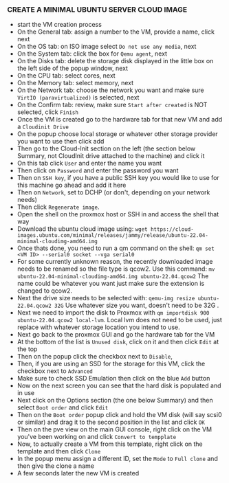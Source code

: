 ### CREATE A MINIMAL UBUNTU SERVER CLOUD IMAGE
- start the VM creation process
- On the General tab: assign a number to the VM, provide a name, click next
- On the OS tab: on ISO image select `Do not use any media`, next
- On the System tab: click the box for `Qemu agent`, next
- On the Disks tab: delete the storage disk displayed in the little box on the left side of the popup window, next
- On the CPU tab: select cores, next
- On the Memory tab: select memory, next
- On the Network tab: choose the network you want and make sure `VirtIO (paravirtualized)` is selected, next
- On the Confirm tab: review, make sure `Start after created` is NOT selected, click `Finish`
- Once the VM is created go to the hardware tab for that new VM and add a `Cloudinit Drive`
- On the popup choose local storage or whatever other storage provider you want to use then click add
- Then go to the Cloud-Init section on the left (the section below Summary, not CloudInit drive attached to the machine) and click it
- On this tab click `User` and enter the name you want
- Then click on `Password` and enter the password you want
- Then on `SSH key`, if you have a public SSH key you would like to use for this machine go ahead and add it here
- Then on `Network`, set to DCHP (or don't, depending on your network needs)
- Then click `Regenerate image`.
- Open the shell on the proxmox host or SSH in and access the shell that way
- Download the ubuntu cloud image using: `wget https://cloud-images.ubuntu.com/minimal/releases/jammy/release/ubuntu-22.04-minimal-cloudimg-amd64.img`
- Once thats done, you need to run a qm command on the shell: `qm set <VM ID> --serial0 socket --vga serial0`
- For some currently unknown reason, the recently downloaded image needs to be renamed so the file type is qcow2. Use this command: `mv ubuntu-22.04-minimal-cloudimg-amd64.img ubuntu-22.04.qcow2` The name could be whatever you want just make sure the extension is changed to qcow2.
- Next the drive size needs to be selected with: `qemu-img resize ubuntu-22.04.qcow2 32G` Use whatever size you want, doesn't need to be 32G .
- Next we need to import the disk to Proxmox with `qm importdisk 900 ubuntu-22.04.qcow2 local-lvm`. Local lvm does not need to be used, just replace with whatever storage location you intend to use.
- Next go back to the proxmox GUI and go the hardware tab for the VM
- At the bottom of the list is `Unused disk`, click on it and then click `Edit` at the top
- Then on the popup click the checkbox next to `Disable`, 
- Then, if you are using an SSD for the storage for this VM, click the checkbox next to `Advanced`
- Make sure to check SSD Emulation then click on the blue `Add` button
- Now on the next screen you can see that the hard disk is populated and in use
- Next click on the Options section (the one below Summary) and then select `Boot order` and click `Edit`
- Then on the `Boot order` popup click and hold the VM disk (will say scsi0 or similar) and drag it to the second position in the list and click `OK`
- Then on the pve view on the main GUI console, right click on the VM you've been working on and click `Convert to tempplate`
- Now, to actually create a VM from this template, right click on the template and then click `Clone`
- In the popup menu assign a different ID, set the `Mode` to `Full clone` and then give the clone a name
- A few seconds later the new VM is created
